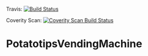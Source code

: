 Travis:
[![Build Status](https://travis-ci.org/cafedeaqua/PotatotipsVendingMachine.png?branch=master)](https://travis-ci.org/cafedeaqua/PotatotipsVendingMachine)

Coverity Scan:
[![Coverity Scan Build Status](https://scan.coverity.com/projects/1325/badge.svg)](https://scan.coverity.com/projects/1325)


PotatotipsVendingMachine
========================
